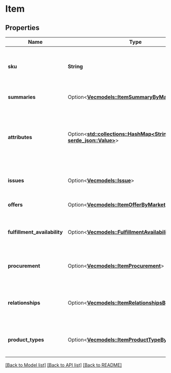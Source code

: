 # Item

## Properties

Name | Type | Description | Notes
------------ | ------------- | ------------- | -------------
**sku** | **String** | A selling partner provided identifier for an Amazon listing. | 
**summaries** | Option<[**Vec<models::ItemSummaryByMarketplace>**](ItemSummaryByMarketplace.md)> | Summary details of a listings item. | [optional]
**attributes** | Option<[**std::collections::HashMap<String, serde_json::Value>**](serde_json::Value.md)> | A JSON object containing structured listings item attribute data keyed by attribute name. | [optional]
**issues** | Option<[**Vec<models::Issue>**](Issue.md)> | The issues associated with the listings item. | [optional]
**offers** | Option<[**Vec<models::ItemOfferByMarketplace>**](ItemOfferByMarketplace.md)> | Offer details for the listings item. | [optional]
**fulfillment_availability** | Option<[**Vec<models::FulfillmentAvailability>**](FulfillmentAvailability.md)> | The fulfillment availability for the listings item. | [optional]
**procurement** | Option<[**Vec<models::ItemProcurement>**](ItemProcurement.md)> | The vendor procurement information for the listings item. | [optional]
**relationships** | Option<[**Vec<models::ItemRelationshipsByMarketplace>**](ItemRelationshipsByMarketplace.md)> | Relationships for a listing item, by marketplace (for example, variations). | [optional]
**product_types** | Option<[**Vec<models::ItemProductTypeByMarketplace>**](ItemProductTypeByMarketplace.md)> | Product types for a listing item, by marketplace. | [optional]

[[Back to Model list]](../README.md#documentation-for-models) [[Back to API list]](../README.md#documentation-for-api-endpoints) [[Back to README]](../README.md)


